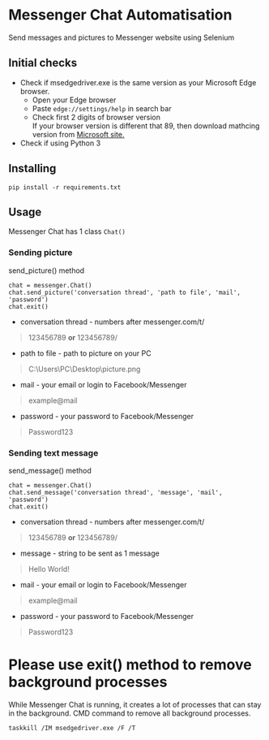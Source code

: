 # Messenger Chat Automatisation
Send messages and pictures to Messenger website using Selenium

## Initial checks
- Check if msedgedriver.exe is the same version as your Microsoft Edge browser.   
  - Open your Edge browser
  - Paste ```edge://settings/help``` in search bar
  - Check first 2 digits of browser version   
If your browser version is different that 89, then download mathcing version from [Microsoft site.](https://developer.microsoft.com/en-us/microsoft-edge/tools/webdriver/)
- Check if using Python 3

## Installing
```
pip install -r requirements.txt
```

## Usage
Messenger Chat has 1 class
``` Chat() ```

### Sending picture
send_picture() method
```
chat = messenger.Chat()
chat.send_picture('conversation thread', 'path to file', 'mail', 'password')
chat.exit()
```
- conversation thread - numbers after messenger.com/t/
> 123456789 **or** 123456789/
- path to file - path to picture on your PC 
> C:\Users\PC\Desktop\picture.png
- mail - your email or login to  Facebook/Messenger
> example@mail
- password - your password to Facebook/Messenger
> Password123

### Sending text message
send_message() method
```
chat = messenger.Chat()
chat.send_message('conversation thread', 'message', 'mail', 'password')
chat.exit()
```
- conversation thread - numbers after messenger.com/t/
> 123456789 **or** 123456789/
- message - string to be sent as 1 message
> Hello World!
- mail - your email or login to  Facebook/Messenger
> example@mail
- password - your password to Facebook/Messenger
> Password123

# Please use exit() method to remove background processes
While Messenger Chat is running, it creates a lot of processes that can stay in the background.
CMD command to remove all background processes.
```
taskkill /IM msedgedriver.exe /F /T
```
